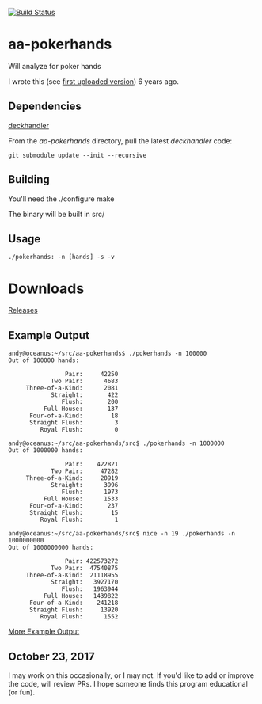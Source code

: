 [![Build Status](https://travis-ci.org/theimpossibleastronaut/aa-pokerhands.svg?branch=master)](https://travis-ci.org/theimpossibleastronaut/aa-pokerhands)

# aa-pokerhands
Will analyze for poker hands

I wrote this
(see [first uploaded version](https://github.com/andy5995/aa-pokerhands/commit/809629820fe14868cae5f2a675d8f51f55cd729c))
6 years ago.

## Dependencies

[deckhandler](https://github.com/theimpossibleastronaut/deckhandler)

From the *aa-pokerhands* directory, pull the latest *deckhandler* code:

    git submodule update --init --recursive

## Building
You'll need the
    ./configure
    make

The binary will be built in src/

## Usage
    ./pokerhands: -n [hands] -s -v

# Downloads
[Releases](https://github.com/theimpossibleastronaut/aa-pokerhands/releases)

## Example Output

```
andy@oceanus:~/src/aa-pokerhands$ ./pokerhands -n 100000
Out of 100000 hands:

                Pair:     42250
            Two Pair:      4683
     Three-of-a-Kind:      2081
            Straight:       422
               Flush:       200
          Full House:       137
      Four-of-a-Kind:        18
      Straight Flush:         3
         Royal Flush:         0

andy@oceanus:~/src/aa-pokerhands/src$ ./pokerhands -n 1000000
Out of 1000000 hands:

                Pair:    422821
            Two Pair:     47282
     Three-of-a-Kind:     20919
            Straight:      3996
               Flush:      1973
          Full House:      1533
      Four-of-a-Kind:       237
      Straight Flush:        15
         Royal Flush:         1

andy@oceanus:~/src/aa-pokerhands/src$ nice -n 19 ./pokerhands -n 1000000000
Out of 1000000000 hands:

                Pair: 422573272
            Two Pair:  47540875
     Three-of-a-Kind:  21118955
            Straight:   3927170
               Flush:   1963944
          Full House:   1439822
      Four-of-a-Kind:    241218
      Straight Flush:     13920
         Royal Flush:      1552
```

[More Example Output](https://github.com/theimpossibleastronaut/aa-pokerhands/blob/master/example_output01.txt)

## October 23, 2017
I may work on this occasionally, or I may not. If you'd like to add or
improve the code, will review PRs. I hope someone finds this program
educational (or fun).
